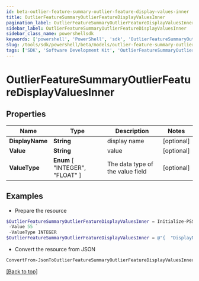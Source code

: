 ```yaml
---
id: beta-outlier-feature-summary-outlier-feature-display-values-inner
title: OutlierFeatureSummaryOutlierFeatureDisplayValuesInner
pagination_label: OutlierFeatureSummaryOutlierFeatureDisplayValuesInner
sidebar_label: OutlierFeatureSummaryOutlierFeatureDisplayValuesInner
sidebar_class_name: powershellsdk
keywords: ['powershell', 'PowerShell', 'sdk', 'OutlierFeatureSummaryOutlierFeatureDisplayValuesInner', 'BetaOutlierFeatureSummaryOutlierFeatureDisplayValuesInner'] 
slug: /tools/sdk/powershell/beta/models/outlier-feature-summary-outlier-feature-display-values-inner
tags: ['SDK', 'Software Development Kit', 'OutlierFeatureSummaryOutlierFeatureDisplayValuesInner', 'BetaOutlierFeatureSummaryOutlierFeatureDisplayValuesInner']
---
```



# OutlierFeatureSummaryOutlierFeatureDisplayValuesInner

## Properties

Name | Type | Description | Notes
------------ | ------------- | ------------- | -------------
**DisplayName** | **String** | display name | [optional] 
**Value** | **String** | value | [optional] 
**ValueType** |  **Enum** [  "INTEGER",    "FLOAT" ] | The data type of the value field | [optional] 

## Examples

- Prepare the resource
```powershell
$OutlierFeatureSummaryOutlierFeatureDisplayValuesInner = Initialize-PSSailpoint.BetaOutlierFeatureSummaryOutlierFeatureDisplayValuesInner  -DisplayName Aliza Chris `
 -Value 55 `
 -ValueType INTEGER
$OutlierFeatureSummaryOutlierFeatureDisplayValuesInner = @"{  "DisplayName": "Aliza Chris", "Value": "55", "ValueType": "INTEGER" }"@
```

- Convert the resource from JSON
```powershell
ConvertFrom-JsonToOutlierFeatureSummaryOutlierFeatureDisplayValuesInner -Json $OutlierFeatureSummaryOutlierFeatureDisplayValuesInner
```


[[Back to top]](#) 

